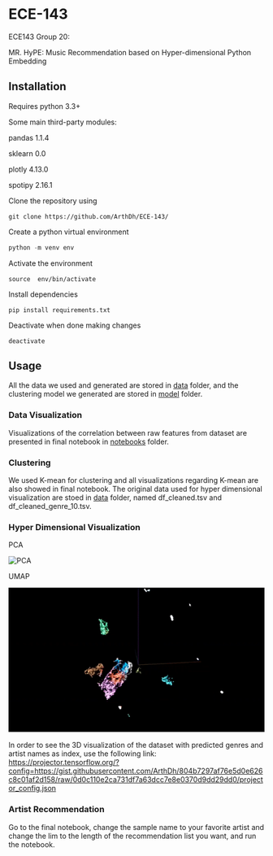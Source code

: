 # ECE-143

ECE143 Group 20: 

MR. HyPE: Music Recommendation based on Hyper-dimensional Python Embedding

## Installation

Requires python 3.3+

Some main third-party modules:

pandas 1.1.4

sklearn 0.0

plotly 4.13.0

spotipy 2.16.1

Clone the repository using
```
git clone https://github.com/ArthDh/ECE-143/
```

Create a python virtual environment
```python
python -m venv env
```
Activate the environment
```
source  env/bin/activate
```

Install dependencies
```
pip install requirements.txt
```

Deactivate when done making changes
```
deactivate
```

## Usage

All the data we used and generated are stored in [data](https://github.com/ArthDh/ECE-143/tree/main/data) folder, and the clustering model we generated are stored in [model](https://github.com/ArthDh/ECE-143/tree/main/model) folder.

### Data Visualization

Visualizations of the correlation between raw features from dataset are presented in final notebook in [notebooks](https://github.com/ArthDh/ECE-143/tree/main/notebooks) folder.

### Clustering

We used K-mean for clustering and all visualizations regarding K-mean are also showed in final notebook. The original data used for hyper dimensional visualization are stoed in [data](https://github.com/ArthDh/ECE-143/tree/main/data) folder, named df_cleaned.tsv and df_cleaned_genre_10.tsv.

### Hyper Dimensional Visualization

PCA

![PCA](https://github.com/ArthDh/ECE-143/blob/main/images/PCA.gif)

UMAP

![UMAP](https://github.com/ArthDh/ECE-143/blob/main/images/UMAP.gif)

In order to see the 3D visualization of the dataset with predicted genres and artist names as index, use the following link:
https://projector.tensorflow.org/?config=https://gist.githubusercontent.com/ArthDh/804b7297af76e5d0e626c8c01af2d158/raw/0d0c110e2ca731df7a63dcc7e8e0370d9dd29dd0/projector_config.json

### Artist Recommendation

Go to the final notebook, change the sample name to your favorite artist and change the lim to the length of the recommendation list you want, and run the notebook.
